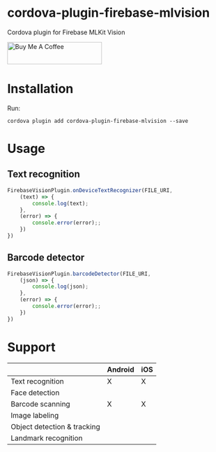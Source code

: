 cordova-plugin-firebase-mlvision
========================

Cordova plugin for Firebase MLKit Vision

<a href="https://www.buymeacoffee.com/alon22" target="_blank"><img src="https://cdn.buymeacoffee.com/buttons/default-orange.png" alt="Buy Me A Coffee" style="height: 51px !important;width: 217px !important;" ></a>

# Installation
Run:
```
cordova plugin add cordova-plugin-firebase-mlvision --save
```

# Usage
## Text recognition

```js
FirebaseVisionPlugin.onDeviceTextRecognizer(FILE_URI,
    (text) => {
        console.log(text);
    },
    (error) => {
        console.error(error);;
    })
})
```

## Barcode detector
```js
FirebaseVisionPlugin.barcodeDetector(FILE_URI,
    (json) => {
        console.log(json);
    },
    (error) => {
        console.error(error);;
    })
})
```

# Support
|   |Android|iOS|
|---|---|---|
|Text recognition|X|X|
|Face detection| | |
|Barcode scanning|X|X|
|Image labeling| | |
|Object detection & tracking| | |
|Landmark recognition| | |
